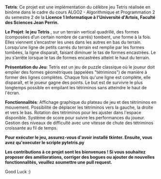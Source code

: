 **Tetris**:
Ce projet est une implémentation du célèbre jeu Tetris réalisée en binôme dans le cadre du cours ALGO2 - Algorithmique et Programmation 2 du semestre 2 de la **Licence 1 Informatique à l'Université d'Artois, Faculté des Sciences Jean Perrin.**

**Le Projet**:
**le jeu Tetris** , sur un terrain vertical quadrillé, des formes (composées d’un certain nombre de carrés) tombent, une forme à la fois. Elles viennent s’encastrer les unes dans les autres en bas du terrain. Lorsqu’une ligne de petits carrés du terrain est remplie par les formes tombées, la ligne disparaît, faisant diminuer le tas de formes encastrées. Le jeu s’arrête lorsque le tas de formes encastrées atteint le haut du terrain.

**Présentation du Jeu**:
Tetris est un jeu de puzzle classique où le joueur doit empiler des formes géométriques (appelées "tétriminos") de manière à former des lignes complètes. Chaque fois qu'une ligne est complète, elle disparaît, et le joueur gagne des points. Le but est de survivre le plus longtemps possible en empilant les tétriminos sans atteindre le haut de l'écran.

**Fonctionnalités**:
Affichage graphique du plateau de jeu et des tétriminos en mouvement.
Possibilité de déplacer les tétriminos vers la gauche, la droite et vers le bas.
Rotation des tétriminos pour les ajuster dans l'espace disponible.
Système de score pour suivre les performances du joueur.
Gestion des niveaux de difficulté avec une vitesse de chute des tétriminos croissante au fil de temps.

**Pour exécuter le jeu, assurez-vous d'avoir installé tkinter. Ensuite, vous avez qu'executer le scripte pytetris.py**

**Les contributions à ce projet sont les bienvenues ! Si vous souhaitez proposer des améliorations, corriger des bogues ou ajouter de nouvelles fonctionnalités, veuillez soumettre une pull request.**

Good Luck :) 

